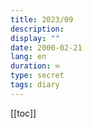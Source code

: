```yaml
---
title: 2023/09
description: 
display: ""
date: 2000-02-21
lang: en
duration: ∞
type: secret
tags: diary
---
```

[[toc]]

<DiaryCardList />